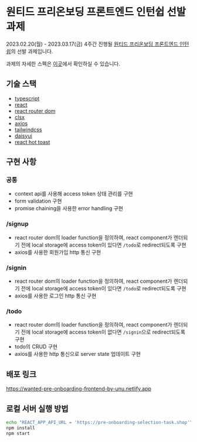 # 원티드 프리온보딩 프론트엔드 인턴쉽 선발 과제

2023.02.20(월) - 2023.03.17(금) 4주간 진행될 [원티드 프리온보딩 프론트엔드 인턴쉽](https://www.wanted.co.kr/events/pre_ob_fe_9)의 선발 과제입니다.

과제의 자세한 스펙은 [이곳](https://github.com/walking-sunset/selection-task/)에서 확인하실 수 있습니다.

## 기술 스택

- [typescript](https://www.typescriptlang.org/)
- [react](https://reactjs.org/)
- [react router dom](https://reactrouter.com/en/main)
- [clsx](https://github.com/lukeed/clsx)
- [axios](https://axios-http.com/)
- [tailwindcss](https://tailwindcss.com/)
- [daisyui](https://daisyui.com/)
- [react hot toast](https://react-hot-toast.com/)

## 구현 사항

### 공통

- context api를 사용해 access token 상태 관리를 구현
- form validation 구현
- promise chaining을 사용한 error handling 구현

### /signup

- react router dom의 loader function을 정의하여, react component가 렌더되기 전에 local storage에 access token이 있다면 `/todo`로 redirect되도록 구현
- axios를 사용한 회원가입 http 통신 구현

### /signin

- react router dom의 loader function을 정의하여, react component가 렌더되기 전에 local storage에 access token이 있다면 `/todo`로 redirect되도록 구현
- axios를 사용한 로그인 http 통신 구현

### /todo

- react router dom의 loader function을 정의하여, react component가 렌더되기 전에 local storage에 access token이 없다면 `/signin`으로 redirect되도록 구현
- todo의 CRUD 구현
- axios를 사용한 http 통신으로 server state 업데이트 구현

## 배포 링크

https://wanted-pre-onboarding-frontend-by-unu.netlify.app

## 로컬 서버 실행 방법

```bash
echo "REACT_APP_API_URL = 'https://pre-onboarding-selection-task.shop'" > .env.local
npm install
npm start
```
